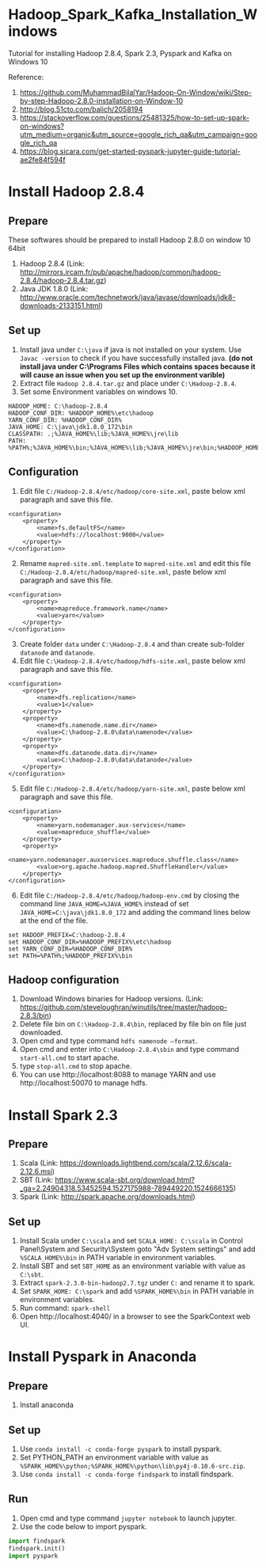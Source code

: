 # Hadoop_Spark_Kafka_Installation_Windows
Tutorial for installing Hadoop 2.8.4, Spark 2.3, Pyspark and Kafka on Windows 10

Reference: 
1. https://github.com/MuhammadBilalYar/Hadoop-On-Window/wiki/Step-by-step-Hadoop-2.8.0-installation-on-Window-10
2. http://blog.51cto.com/balich/2058194
3. https://stackoverflow.com/questions/25481325/how-to-set-up-spark-on-windows?utm_medium=organic&utm_source=google_rich_qa&utm_campaign=google_rich_qa
4. https://blog.sicara.com/get-started-pyspark-jupyter-guide-tutorial-ae2fe84f594f
# Install Hadoop 2.8.4
## Prepare
These softwares should be prepared to install Hadoop 2.8.0 on window 10 64bit
1. Hadoop 2.8.4 (Link: http://mirrors.ircam.fr/pub/apache/hadoop/common/hadoop-2.8.4/hadoop-2.8.4.tar.gz)
2. Java JDK 1.8.0 (Link: http://www.oracle.com/technetwork/java/javase/downloads/jdk8-downloads-2133151.html)
## Set up
1. Install java under `C:\java` if java is not installed on your system. Use `Javac -version` to check if you have successfully installed java. **(do not install java under C:\Programs Files which contains spaces because it will cause an issue when you set up the environment varible)**
2. Extract file `Hadoop 2.8.4.tar.gz` and place under `C:\Hadoop-2.8.4`. 
3. Set some Environment variables on windows 10.
```
HADOOP_HOME: C:\hadoop-2.8.4
HADOOP_CONF_DIR: %HADOOP_HOME%\etc\hadoop
YARN_CONF_DIR: %HADOOP_CONF_DIR%
JAVA_HOME: C:\java\jdk1.8.0_172\bin
CLASSPATH: .;%JAVA_HOME%\lib;%JAVA_HOME%\jre\lib
PATH: %PATH%;%JAVA_HOME%\bin;%JAVA_HOME%\lib;%JAVA_HOME%\jre\bin;%HADOOP_HOME%\bin
```
## Configuration
1. Edit file `C:/Hadoop-2.8.4/etc/hadoop/core-site.xml`, paste below xml paragraph and save this file.
```
<configuration>
    <property>
        <name>fs.defaultFS</name>
        <value>hdfs://localhost:9000</value>
    </property>
</configuration>
```
2. Rename `mapred-site.xml.template` to `mapred-site.xml` and edit this file `C:/Hadoop-2.8.4/etc/hadoop/mapred-site.xml`, paste below xml paragraph and save this file.
```
<configuration>
    <property>
        <name>mapreduce.framework.name</name>
        <value>yarn</value>
    </property>
</configuration>
```
3. Create folder `data` under `C:\Hadoop-2.8.4` and than create sub-folder `datanode` and `datanode`.
4. Edit file `C:\Hadoop-2.8.4/etc/hadoop/hdfs-site.xml`, paste below xml paragraph and save this file.
```
<configuration>
    <property>
        <name>dfs.replication</name>
        <value>1</value>
    </property>
    <property>
        <name>dfs.namenode.name.dir</name>
        <value>C:\hadoop-2.8.0\data\namenode</value>
    </property>
    <property>
        <name>dfs.datanode.data.dir</name>
        <value>C:\hadoop-2.8.0\data\datanode</value>
    </property>
</configuration>
```
5. Edit file `C:/Hadoop-2.8.4/etc/hadoop/yarn-site.xml`, paste below xml paragraph and save this file.
```
<configuration>
    <property>
        <name>yarn.nodemanager.aux-services</name>
        <value>mapreduce_shuffle</value>
    </property>
    <property>
        <name>yarn.nodemanager.auxservices.mapreduce.shuffle.class</name>  
        <value>org.apache.hadoop.mapred.ShuffleHandler</value>
    </property>
</configuration>
```
6. Edit file `C:/Hadoop-2.8.4/etc/hadoop/hadoop-env.cmd` by closing the command line `JAVA_HOME=%JAVA_HOME%` instead of set `JAVA_HOME=C:\java\jdk1.8.0_172` and adding the command lines below at the end of the file.
```
set HADOOP_PREFIX=C:\hadoop-2.8.4
set HADOOP_CONF_DIR=%HADOOP_PREFIX%\etc\hadoop
set YARN_CONF_DIR=%HADOOP_CONF_DIR%
set PATH=%PATH%;%HADOOP_PREFIX%\bin
```
## Hadoop configuration
1. Download Windows binaries for Hadoop versions. (Link: https://github.com/steveloughran/winutils/tree/master/hadoop-2.8.3/bin)
2. Delete file bin on `C:\Hadoop-2.8.4\bin`, replaced by file bin on file just downloaded.
3. Open cmd and type command `hdfs namenode –format`.
4. Open cmd and enter into `C:\Hadoop-2.8.4\sbin` and type command `start-all.cmd` to start apache.
5. type `stop-all.cmd` to stop apache.
6. You can use http://localhost:8088 to manage YARN and use http://localhost:50070 to manage hdfs.
# Install Spark 2.3
## Prepare
1. Scala (Link: https://downloads.lightbend.com/scala/2.12.6/scala-2.12.6.msi)
2. SBT (Link: https://www.scala-sbt.org/download.html?_ga=2.24904318.53452594.1527175988-789449220.1524666135)
3. Spark (Link: http://spark.apache.org/downloads.html)
## Set up
1. Install Scala under `C:\scala` and set `SCALA_HOME: C:\scala` in Control Panel\System and Security\System goto "Adv System settings" and add `%SCALA_HOME%\bin` in PATH variable in environment variables.
2. Install SBT and set `SBT_HOME` as an environment variable with value as `C:\sbt`.
3. Extract `spark-2.3.0-bin-hadoop2.7.tgz` under `C:` and rename it to spark.
4. Set `SPARK_HOME: C:\spark` and add `%SPARK_HOME%\bin` in PATH variable in environment variables.
5. Run command: `spark-shell`
6. Open http://localhost:4040/ in a browser to see the SparkContext web UI.
# Install Pyspark in Anaconda
## Prepare
1. Install anaconda
## Set up
1. Use `conda install -c conda-forge pyspark` to install pyspark.
2. Set PYTHON_PATH an environment variable with value as `%SPARK_HOME%\python;%SPARK_HOME%\python\lib\py4j-0.10.6-src.zip`.
3. Use `conda install -c conda-forge findspark` to install findspark.
## Run
1. Open cmd and type command `jupyter notebook` to launch jupyter.
2. Use the code below to import pyspark.
```python
import findspark
findspark.init()
import pyspark
```
